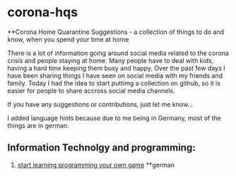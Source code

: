# corona-hqs
**Corona Home Quarantine Suggestions - a collection of things to do and know, when you spend your time at home

There is a lot of information going around social media related to the corona crisis and people staying at home. Many people have to deal with kids, having a hard time keeping them busy and happy. Over the past few days I have been sharing things I have seen on social media with my friends and family. Today I had the idea to start puttimg a collection on github, so it is easier for people to share accross social media channels.

If you have any suggestions or contributions, just let me know...

I added language hints because due to me being in Germany, most of the things are in german.

## Information Technolgy and programming:
1.  [start learning programming your own game](https://www.youtube.com/watch?v=Y_1LbFuidm8&feature=youtu.be)     **german 
